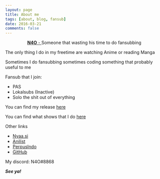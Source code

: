 ```yaml
---
layout: page
title: About me
tags: [about, blog, fansub]
date: 2016-03-21
comments: false
---
```

    
<center><a href="http://blog.n4o.xyz/blog"><b>N4O</b> - </a>Someone that wasting his time to do fansubbing</center>

The only thing I do in my freetime are watching Anime or reading Manga

Sometimes I do fansubbing sometimes coding something that probably useful to me

Fansub that I join:
- PAS
- Lokalsubs (Inactive)
- Solo the shit out of everything

You can find my release [here](https://blog.n4o.xyz/release)

You can find what shows that I do [here](https://git.io/fpKjh)

Other links
- [Nyaa.si](https://nyaa.si/user/NoAiOne)
- [Anilist](https://anilist.co/user/NoAiOne)
- [PerpusIndo](https://www.perpusindo.info/user/N4O)
- [GitHub](https://github.com/noaione)

My discord: N4O#8868

***See ya!***